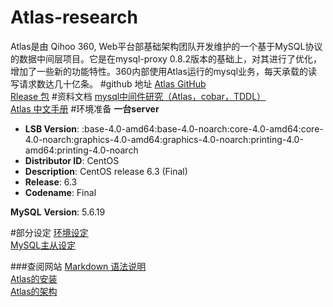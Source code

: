 # Atlas-research
Atlas是由 Qihoo 360, Web平台部基础架构团队开发维护的一个基于MySQL协议的数据中间层项目。它是在mysql-proxy 0.8.2版本的基础上，对其进行了优化，增加了一些新的功能特性。360内部使用Atlas运行的mysql业务，每天承载的读写请求数达几十亿条。
#github 地址
[Atlas GitHub](https://github.com/Qihoo360/Atlas)  
[Rlease 包](https://github.com/Qihoo360/Atlas/releases)
#资料文档
[mysql中间件研究（Atlas，cobar，TDDL）](http://www.guokr.com/blog/475765/)  
[Atlas 中文手册](https://github.com/Qihoo360/Atlas/blob/master/README_ZH.md)
#环境准备
**一台server**
* **LSB Version**:    :base-4.0-amd64:base-4.0-noarch:core-4.0-amd64:core-4.0-noarch:graphics-4.0-amd64:graphics-4.0-noarch:printing-4.0-amd64:printing-4.0-noarch
* **Distributor ID**: CentOS
* **Description**:    CentOS release 6.3 (Final)
* **Release**:        6.3
* **Codename**:       Final  

**MySQL**
  **Version**: 5.6.19  

#部分设定 
 [环境设定](https://github.com/piggsoft/Atlas-research/tree/master/setup)  
 [MySQL主从设定](https://github.com/piggsoft/Atlas-research/tree/master/config)  

###查阅网站
[Markdown 语法说明](http://wowubuntu.com/markdown/)  
[Atlas的安装](https://github.com/Qihoo360/Atlas/wiki/Atlas%E7%9A%84%E5%AE%89%E8%A3%85)  
[Atlas的架构](https://github.com/Qihoo360/Atlas/wiki/Atlas%E7%9A%84%E6%9E%B6%E6%9E%84)
